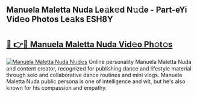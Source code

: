 ## Manuela Maletta Nuda Le𝚊k𝚎d N𝚞𝚍e - Part-eYi Vid𝚎o Photos Le𝚊ks ESH8Y

# <h2><a href="http://fbbhvz.evod.top/?m=Manuela+Maletta+Nuda">🔗 👉🔴 Manuela Maletta Nuda Vid𝚎o Ph𝚘t𝚘s</a></h2>

[![Manuela Maletta Nuda N𝚞d𝚎s](https://i.imgur.com/8V9OHl7.gif)](http://fbbhvz.evod.top/?m=Manuela+Maletta+Nuda)
Online personality Manuela Maletta Nuda and content creator, recognized for publishing dance and lifestyle material through solo and collaborative dance routines and mini vlogs. Manuela Maletta Nuda public persona is one of intelligence and wit, but he's also known for his compassion and empathy. 

